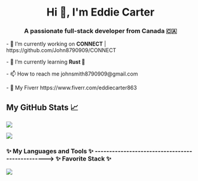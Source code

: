 

<h1 align="center">Hi 👋, I'm Eddie Carter </h1>
<h3 align="center">A passionate full-stack developer from Canada 🇨🇦</h3>


<p> - 🔭 I’m currently working on <b>CONNECT</b>  | https://github.com/John8790909/CONNECT </p>

 <p> - 🌱 I’m currently learning <b>Rust 🦀</b> </p>
<p> - 📫 How to reach me johnsmith8790909@gmail.com </p>

<p> - 🤝 My Fiverr https://www.fiverr.com/eddiecarter863 </p>

## My GitHub Stats 📈
![](https://komarev.com/ghpvc/?username=John8790909)


<p align="left">
    <img src="https://github-readme-stats.vercel.app/api?username=John8790909&count_private=true&show_icons=true&theme=tokyonight" />
</p>


<div>
<p align="left">
<h3 align="left">✨ My Languages and Tools ✨  ------------------------------------------------>  ✨ Favorite Stack ✨</h3>
    <p><img src="https://skillicons.dev/icons?i=nextjs,redis,postgresql,rocket,mongodb,firebase,bevy,docker,kubernetes,mmo,mmo,postgresql,rocket,rust,nextjs,go,rust,typescript,javascript,python,graphql&perline=15" /> </p>
</p>
</div>
